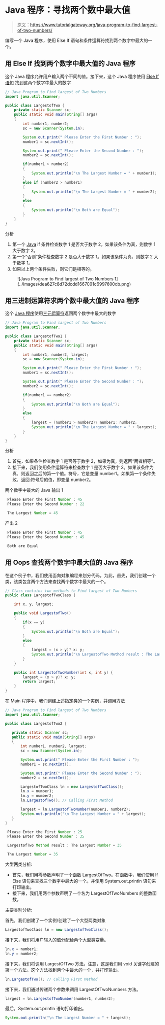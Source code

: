 # Java 程序：寻找两个数中最大值

> 原文：<https://www.tutorialgateway.org/java-program-to-find-largest-of-two-numbers/>

编写一个 Java 程序，使用 Else If 语句和条件运算符找到两个数字中最大的一个。

## 用 Else If 找到两个数字中最大值的 Java 程序

这个 Java 程序允许用户输入两个不同的值。接下来，这个 Java 程序使用 [Else If 语句](https://www.tutorialgateway.org/java-else-if-statement/) 找到这两个数字中最大的数字

```java
// Java Program to Find largest of Two Numbers
import java.util.Scanner;

public class LargestofTwo {
	private static Scanner sc;
	public static void main(String[] args) 
	{
		int number1, number2;
		sc = new Scanner(System.in);

		System.out.print(" Please Enter the First Number : ");
		number1 = sc.nextInt();	

		System.out.print(" Please Enter the Second Number : ");
		number2 = sc.nextInt();	

		if(number1 > number2) 
	    {
			System.out.println("\n The Largest Number = " + number1);          
	    } 
	    else if (number2 > number1)
	    { 
	    	System.out.println("\n The Largest Number = " + number2);        
	    } 
	    else 
	    {
	    	System.out.println("\n Both are Equal");
	    }		
	}	
}
```

分析

 1.  第一个 [Java](https://www.tutorialgateway.org/java-tutorial/) if 条件检查数字 1 是否大于数字 2。如果该条件为真，则数字 1 大于数字 2。
2.  第一个“否则”条件检查数字 2 是否大于数字 1。如果该条件为真，则数字 2 大于数字 1。
3.  如果以上两个条件失败，则它们是相等的。

<figure class="wp-block-image">![Java Program to Find largest of Two Numbers 1](../Images/dea627c8d72dcdd1667091c6997600db.png)</figure>

## 用三进制运算符求两个数中最大值的 Java 程序

这个 [Java 程序](https://www.tutorialgateway.org/learn-java-programs/)使用[三元运算符](https://www.tutorialgateway.org/java-ternary-operator/)返回两个数字中最大的数字

```java
// Java Program to Find largest of Two Numbers
import java.util.Scanner;

public class LargestofTwo1 {
	private static Scanner sc;
	public static void main(String[] args) 
	{
		int number1, number2, largest;
		sc = new Scanner(System.in);

		System.out.print(" Please Enter the First Number : ");
		number1 = sc.nextInt();	

		System.out.print(" Please Enter the Second Number : ");
		number2 = sc.nextInt();	

		if(number1 == number2) 
	    {
			System.out.println("\n Both are Equal");     
	    }
		else
		{
			largest = (number1 > number2)? number1: number2;
			System.out.println("\n The Largest Number = " + largest);   
		}
	}	
}
```

分析

1.  首先，如果条件检查数字 1 是否等于数字 2，如果为真，则返回“两者相等”。
2.  接下来，我们使用条件运算符来检查数字 1 是否大于数字 2。如果该条件为真，则返回之后的第一个值。符号，它是变量 number1。如果第一个条件失败，返回:符号后的值，即变量 number2。

两个数字中最大的 Java 输出 1

```java
 Please Enter the First Number : 45
 Please Enter the Second Number : 22

 The Largest Number = 45
```

产出 2

```java
 Please Enter the First Number : 45
 Please Enter the Second Number : 45

 Both are Equal
```

## 用 Oops 查找两个数字中最大值的 Java 程序

在这个例子中，我们使用面向对象编程来划分代码。为此，首先，我们创建一个类，该类包含两个方法来查找两个数字中最大的一个。

```java
// Class contains two methods to Find largest of Two Numbers
public class LargestofTwoClass {

	int x, y, largest;

	public void LargestofTwo() 
	{
		if(x == y) 
	    {
			System.out.println("\n Both are Equal");     
	    }
		else
		{
			largest = (x > y)? x: y;
			System.out.println("\n LargestofTwo Method result : The Largest Number = " + largest);   
		}
	}

	public int LargestofTwoNumber(int x, int y) {
		largest = (x > y)? x: y;
		return largest;	
	}
}
```

在 Main 程序中，我们创建上述指定类的一个实例，并调用方法

 ```java
// Java Program to Find largest of Two Numbers
import java.util.Scanner;

public class LargestofTwo2 {

	private static Scanner sc;
	public static void main(String[] args) 
	{
		int number1, number2, largest;
		sc = new Scanner(System.in);

		System.out.print(" Please Enter the First Number : ");
		number1 = sc.nextInt();	

		System.out.print(" Please Enter the Second Number : ");
		number2 = sc.nextInt();	

		LargestofTwoClass ln = new LargestofTwoClass();
		ln.x = number1;
		ln.y = number2;
		ln.LargestofTwo(); // Calling First Method

		largest = ln.LargestofTwoNumber(number1, number2); 
		System.out.println("\n The Largest Number = " + largest); 		
	}	
}
```

```java
 Please Enter the First Number : 25
 Please Enter the Second Number : 35

 LargestofTwo Method result : The Largest Number = 35

 The Largest Number = 35
```

大型两类分析:

 *   首先，我们用零参数声明了一个函数 LargestOfTwo。在函数中，我们使用 If Else 语句来查找三个数字中最大的一个。并使用 System.out.println 语句来打印输出。
*   接下来，我们用两个参数声明了一个名为 LargestOfTwoNumbers 的整数函数。

主要类别分析:

首先，我们创建了一个实例/创建了一个大型两类对象

```java
LargestofTwoClass ln = new LargestofTwoClass();
```

接下来，我们将用户输入的值分配给两个大型类变量。

```java
ln.x = number1;
ln.y = number2;
```

接下来，我们将调用 LargestOfTwo 方法。注意，这是我们用 void 关键字创建的第一个方法。这个方法找到两个中最大的一个，并打印输出。

```java
ln.LargestofTwo(); // Calling First Method
```

接下来，我们通过传递两个参数来调用 LargestOfTwoNumbers 方法。

```java
largest = ln.LargestofTwoNumber(number1, number2);
```

最后，System.out.println 语句打印输出。

```java
System.out.println("\n The Largest Number = " + largest);
```